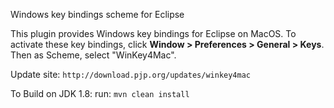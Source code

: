 Windows key bindings scheme for Eclipse

This plugin provides Windows key bindings for Eclipse on MacOS.
To activate these key bindings, click <strong>Window > Preferences > General > Keys</strong>. Then as Scheme, select "WinKey4Mac".

Update site:
`http://download.pjp.org/updates/winkey4mac`

To Build on JDK 1.8:
run: `mvn clean install`
